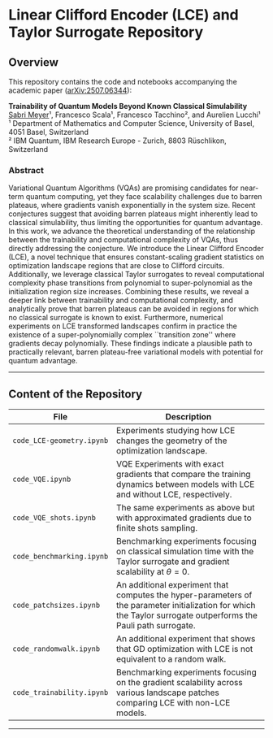 # Linear Clifford Encoder (LCE) and Taylor Surrogate Repository

## Overview

This repository contains the code and notebooks accompanying the academic paper ([arXiv:2507.06344]("https://arxiv.org/abs/2507.06344")):

**Trainability of Quantum Models Beyond Known Classical Simulability**  
<u>Sabri Meyer</u>¹, Francesco Scala¹, Francesco Tacchino², and Aurelien Lucchi¹  <br>
¹ Department of Mathematics and Computer Science, University of Basel, 4051 Basel, Switzerland <br>
² IBM Quantum, IBM Research Europe - Zurich, 8803 Rüschlikon, Switzerland

### Abstract
Variational Quantum Algorithms (VQAs) are promising candidates for near-term quantum computing, yet they face scalability challenges due to barren plateaus, where gradients vanish exponentially in the system size. Recent conjectures suggest that avoiding barren plateaus might inherently lead to classical simulability, thus limiting the opportunities for quantum advantage. In this work, we advance the theoretical understanding of the relationship between the trainability and computational complexity of VQAs, thus directly addressing the conjecture. We introduce the Linear Clifford Encoder (LCE), a novel technique that ensures constant-scaling gradient statistics on optimization landscape regions that are close to Clifford circuits. Additionally, we leverage classical Taylor surrogates to reveal computational complexity phase transitions from polynomial to super-polynomial as the initialization region size increases. Combining these results, we reveal a deeper link between trainability and computational complexity, and analytically prove that barren plateaus can be avoided in regions for which no classical surrogate is known to exist. Furthermore, numerical experiments on LCE transformed landscapes confirm in practice the existence of a super-polynomially complex ``transition zone'' where gradients decay polynomially. These findings indicate a plausible path to practically relevant, barren plateau-free variational models with potential for quantum advantage.

---

## Content of the Repository

| File | Description |
|------|--------------|
| `code_LCE-geometry.ipynb` | Experiments studying how LCE changes the geometry of the optimization landscape. |
| `code_VQE.ipynb` | VQE Experiments with exact gradients that compare the training dynamics between models with LCE and without LCE, respectively. |
| `code_VQE_shots.ipynb` | The same experiments as above but with approximated gradients due to finite shots sampling. |
| `code_benchmarking.ipynb` | Benchmarking experiments focusing on classical simulation time with the Taylor surrogate and gradient scalability at $\theta=0$. |
| `code_patchsizes.ipynb` | An additional experiment that computes the hyper-parameters of the parameter initialization for which the Taylor surrogate outperforms the Pauli path surrogate. |
| `code_randomwalk.ipynb` | An additional experiment that shows that GD optimization with LCE is not equivalent to a random walk. |
| `code_trainability.ipynb` | Benchmarking experiments focusing on the gradient scalability across various landscape patches comparing LCE with non-LCE models. |

---
